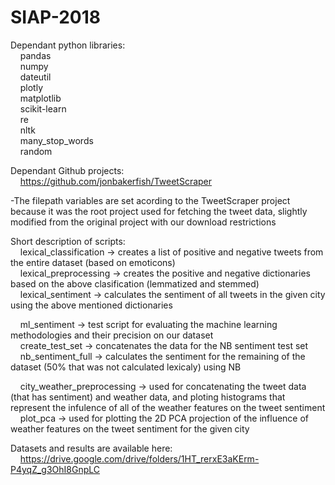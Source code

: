 # SIAP-2018

Dependant python libraries: <br />
&nbsp;&nbsp;&nbsp; pandas <br />
&nbsp;&nbsp;&nbsp; numpy <br />
&nbsp;&nbsp;&nbsp; dateutil <br />
&nbsp;&nbsp;&nbsp; plotly <br />
&nbsp;&nbsp;&nbsp; matplotlib <br />
&nbsp;&nbsp;&nbsp; scikit-learn <br />
&nbsp;&nbsp;&nbsp; re <br />
&nbsp;&nbsp;&nbsp; nltk <br />
&nbsp;&nbsp;&nbsp; many_stop_words <br />
&nbsp;&nbsp;&nbsp; random <br />
  
Dependant Github projects: <br />
&nbsp;&nbsp;&nbsp; https://github.com/jonbakerfish/TweetScraper <br />
  
-The filepath variables are set acording to the TweetScraper project because it was the root project used for fetching the tweet data, slightly modified from the original project with our download restrictions <br />

Short description of scripts: <br />
&nbsp;&nbsp;&nbsp; lexical_classification -> creates a list of positive and negative tweets from the entire dataset (based on emoticons) <br />
&nbsp;&nbsp;&nbsp; lexical_preprocessing -> creates the positive and negative dictionaries based on the above clasification (lemmatized and stemmed) <br />
&nbsp;&nbsp;&nbsp; lexical_sentiment -> calculates the sentiment of all tweets in the given city using the above mentioned dictionaries <br />
  
&nbsp;&nbsp;&nbsp; ml_sentiment -> test script for evaluating the machine learning methodologies and their precision on our dataset <br />
&nbsp;&nbsp;&nbsp; create_test_set -> concatenates the data for the NB sentiment test set <br />
&nbsp;&nbsp;&nbsp; nb_sentiment_full -> calculates the sentiment for the remaining of the dataset (50% that was not calculated lexicaly) using NB <br />
  
&nbsp;&nbsp;&nbsp; city_weather_preprocessing -> used for concatenating the tweet data (that has sentiment) and weather data, and ploting histograms that represent the infulence of all of the weather features on the tweet sentiment <br />
&nbsp;&nbsp;&nbsp; plot_pca -> used for plotting the 2D PCA projection of the influence of weather features on the tweet sentiment for the given city <br />
  
Datasets and results are available here: <br />
&nbsp;&nbsp;&nbsp; https://drive.google.com/drive/folders/1HT_rerxE3aKErm-P4yqZ_g3OhI8GnpLC <br />
